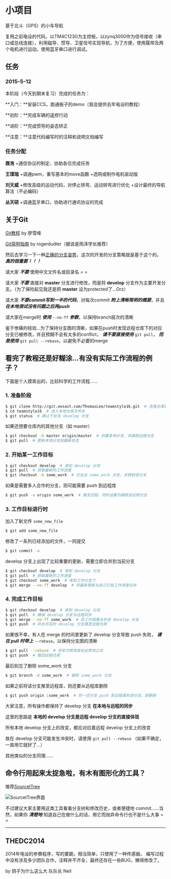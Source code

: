 
# 小项目

基于北斗（GPS）的小车导航

复用之前电设的代码，以TM4C123G为主控板，以zynq3000作为信号接收（串口或总线连接），利用磁导、惯导、卫星信号实现导航，为了方便，使用履带及两个电机进行运动。使用蓝牙串口进行调试。

## 任务

### 2015-5-12

本阶段（今天到期末复习）完成的任务为：

**入门：**安装CCS，跑通板子的demo（我会提供去年电设的教程）

**初阶：**完成车辆的遥控行动

**进阶：**完成惯导的姿态矫正

**注意：**注意代码编写时的注释和说明文档编写

### 任务分配

**聂浩**
    +通信协议的制定、协助各位完成任务

**王璞瑞**
    +调通pwm，重写基本的move函数
    +选购或制作电机驱动版

**刘天威**
    +修改高级的运动代码，对停止转弯、运动转弯进行优化
    +设计最终的导航算法（不必编码）

**丛天硕**
    +调通蓝牙串口，协助进行通讯协议的完成



## 关于Git
[Git教程](http://www.liaoxuefeng.com/wiki/0013739516305929606dd18361248578c67b8067c8c017b000) by 廖雪峰

[Git简明指南](http://rogerdudler.github.io/git-guide/index.zh.html) by rogerdudler（据说是雨泽学长推荐）

然后去学习一下一种[正确的分支姿势](http://www.ruanyifeng.com/blog/2012/07/git.html)，这次的开发的分支策略就是基于这个的。 ***真的很重要！！！***

请大家 ***不要*** 使用中文文件名或目录名 = =

请大家 ***不要*** 直接对 **master** 分支进行修改，而是将 **develop** 分支作为主要开发分支。（为了保险起见我还是把 **master** 设为protected了…Orz）

请大家 ***不要commit写到一半的代码***，对每次commit ***附上清晰简明的概要***，并且 ***在本地测试没有问题之后再push***

请大家在merge时 ***使用*** `--no-ff` ***参数***，以保持branch层次的清晰

鉴于惨痛的经验…为了保持分支图的清晰，如果在push时发现远程仓库下的对应分支已被修改，并且预期不会有太多的conflict， ***请不要直接使用*** `git pull`， ***而是使用*** `git pull --rebase`，以避免不必要的merge


## 看完了教程还是好糊涂…有没有实际工作流程的例子？

下面是个人摸索出的，比较科学的工作流程……

### 1. 准备阶段

```bash
$ git clone http://git.eesast.com/ThomasLee/teamstyle16.git  # 克隆仓库到当前目录下
$ cd teamstyle16  # 进入本地仓库文件夹
$ git status  # 确认下处在 develop 分支
```

如果还想要仓库内的其他分支（如 master）
```bash
$ git checkout -b master origin/master  # 创建本地分支，并跟踪远程分支
$ git pull  # 更新本地分支到最新状态
```


### 2. 开始某一工作目标

```bash
$ git checkout develop  # 来到 develop 分支
$ git pull  # 获取最新的工作进度
$ git checkout -b some_work  # 分支出 some_work 分支，并转到该分支
```

如果是需要多人合作的分支，则可能需要 push 到远程库
```bash
$ git push -u origin some_work  # 推至远程，同时设置为跟踪该远程分支
```


### 3. 工作目标进行时

加入了新文件 `some_new_file`
```bash
$ git add some_new_file
```

修改了一系列已经添加的文件，一同提交
```bash
$ git commit -a
```

develop 分支上出现了比较重要的更新，需要立即合并到当前分支
```bash
$ git checkout develop  # 来到 develop 分支
$ git pull  # 获取最新的工作进度
$ git checkout some_work  # 来到工作分支下
$ git merge --no-ff develop  # 将最新更新与自己已有工作进度合并
```


### 4. 完成工作目标
```bash
$ git checkout develop  # 来到 develop 分支
$ git pull  # 确保 develop 分支与远程同步
$ git merge --no-ff some_work  # 将工作成果合并进 develop 分支
$ git push  # 将合并后的 develop 分支推至远程仓库
```

如果很不幸，有人在 merge 的时间里更新了 develop 分支导致 push 失败， ***请在 pull 时带上*** `--rebase`，以保持分支图的清晰
```bash
$ git pull --rebase  # 将本次修改放在此修改之后
$ git push  # 推回远程仓库
```

最后别忘了删除 some_work 分支
```bash
$ git branch -d some_work  # 删除 some_work 分支
```

如果之前将该分支推至远程库，则还要从远程库删除
```bash
$ git push origin :some_work  # 将一空分支 push 到远程库的该分支，即删除
```


大家注意，所有操作都保持了 develop 分支 **在本地与远程的同步**

这里的思路是 **本地的 develop 分支是远程 develop 分支的直接体现**

所有本地 develop 分支上的改变，都应对应着远程 develop 分支上的改变

故在 develop 分支可能发生冲突时，请使用 `git pull --rebase` （如果不确定，一直用它就好了…）

其他类似的分支同理……


## 命令行用起来太捉急啦，有木有图形化的工具？

推荐[SourcetTree](http://www.sourcetreeapp.com)

![SourcetTree界面](http://www.sourcetreeapp.com/images/sourcetree-hero-mac-log.png)

不过建议大家主要用这类工具看看分支树和修改历史，或者便捷地 commit……当然，如果你 ***清楚地*** 知道自己在做什么的话，用它而抛弃命令行也不是什么大事 = =

--------------------------------------

THEDC2014 
---------- 
2014年电设的参赛程序，写的要跪，相当简单，只使用了一种传感器。
编写过程中没有涉及多少团队合作，注释并不齐全，最终还存在一些BUG，懒得修改了。

by 鸽子为什么这么大 队队长 Neil
